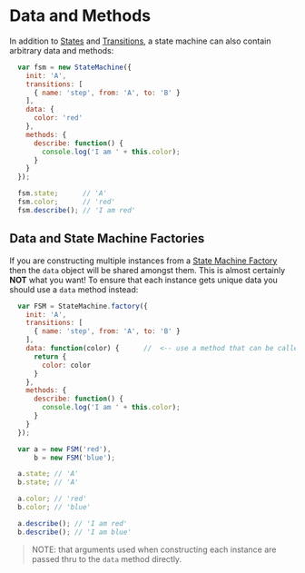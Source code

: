 # Data and Methods

In addition to [States](states-and-transitions.md) and [Transitions](states-and-transitions.md), a state machine can
also contain arbitrary data and methods:

```javascript
  var fsm = new StateMachine({
    init: 'A',
    transitions: [
      { name: 'step', from: 'A', to: 'B' }
    ],
    data: {
      color: 'red'
    },
    methods: {
      describe: function() {
        console.log('I am ' + this.color);
      }
    }
  });

  fsm.state;      // 'A'
  fsm.color;      // 'red'
  fsm.describe(); // 'I am red'
```

## Data and State Machine Factories

If you are constructing multiple instances from a [State Machine Factory](state-machine-factory.md) then the
`data` object will be shared amongst them. This is almost certainly **NOT** what you want! To
ensure that each instance gets unique data you should use a `data` method instead:

```javascript
  var FSM = StateMachine.factory({
    init: 'A',
    transitions: [
      { name: 'step', from: 'A', to: 'B' }
    ],
    data: function(color) {      //  <-- use a method that can be called for each instance
      return {
        color: color
      }
    },
    methods: {
      describe: function() {
        console.log('I am ' + this.color);
      }
    }
  });

  var a = new FSM('red'),
      b = new FSM('blue');

  a.state; // 'A'
  b.state; // 'A'

  a.color; // 'red'
  b.color; // 'blue'

  a.describe(); // 'I am red'
  b.describe(); // 'I am blue'
```

> NOTE: that arguments used when constructing each instance are passed thru to the `data` method directly.
